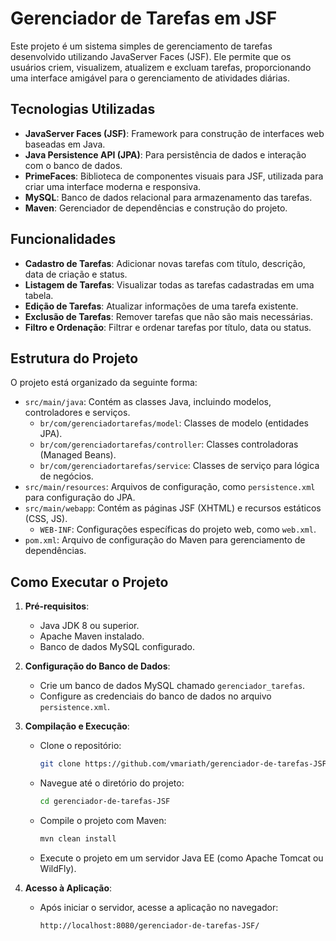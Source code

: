 # Gerenciador de Tarefas em JSF

Este projeto é um sistema simples de gerenciamento de tarefas desenvolvido utilizando JavaServer Faces (JSF). Ele permite que os usuários criem, visualizem, atualizem e excluam tarefas, proporcionando uma interface amigável para o gerenciamento de atividades diárias.

## Tecnologias Utilizadas

- **JavaServer Faces (JSF)**: Framework para construção de interfaces web baseadas em Java.
- **Java Persistence API (JPA)**: Para persistência de dados e interação com o banco de dados.
- **PrimeFaces**: Biblioteca de componentes visuais para JSF, utilizada para criar uma interface moderna e responsiva.
- **MySQL**: Banco de dados relacional para armazenamento das tarefas.
- **Maven**: Gerenciador de dependências e construção do projeto.

## Funcionalidades

- **Cadastro de Tarefas**: Adicionar novas tarefas com título, descrição, data de criação e status.
- **Listagem de Tarefas**: Visualizar todas as tarefas cadastradas em uma tabela.
- **Edição de Tarefas**: Atualizar informações de uma tarefa existente.
- **Exclusão de Tarefas**: Remover tarefas que não são mais necessárias.
- **Filtro e Ordenação**: Filtrar e ordenar tarefas por título, data ou status.

## Estrutura do Projeto

O projeto está organizado da seguinte forma:

- `src/main/java`: Contém as classes Java, incluindo modelos, controladores e serviços.
  - `br/com/gerenciadortarefas/model`: Classes de modelo (entidades JPA).
  - `br/com/gerenciadortarefas/controller`: Classes controladoras (Managed Beans).
  - `br/com/gerenciadortarefas/service`: Classes de serviço para lógica de negócios.
- `src/main/resources`: Arquivos de configuração, como `persistence.xml` para configuração do JPA.
- `src/main/webapp`: Contém as páginas JSF (XHTML) e recursos estáticos (CSS, JS).
  - `WEB-INF`: Configurações específicas do projeto web, como `web.xml`.
- `pom.xml`: Arquivo de configuração do Maven para gerenciamento de dependências.

## Como Executar o Projeto

1. **Pré-requisitos**:
   - Java JDK 8 ou superior.
   - Apache Maven instalado.
   - Banco de dados MySQL configurado.

2. **Configuração do Banco de Dados**:
   - Crie um banco de dados MySQL chamado `gerenciador_tarefas`.
   - Configure as credenciais do banco de dados no arquivo `persistence.xml`.

3. **Compilação e Execução**:
   - Clone o repositório:
     ```bash
     git clone https://github.com/vmariath/gerenciador-de-tarefas-JSF.git
     ```
   - Navegue até o diretório do projeto:
     ```bash
     cd gerenciador-de-tarefas-JSF
     ```
   - Compile o projeto com Maven:
     ```bash
     mvn clean install
     ```
   - Execute o projeto em um servidor Java EE (como Apache Tomcat ou WildFly).

4. **Acesso à Aplicação**:
   - Após iniciar o servidor, acesse a aplicação no navegador:
     ```
     http://localhost:8080/gerenciador-de-tarefas-JSF/
     ```

